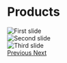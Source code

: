 # Products


<div id="carouselExampleControls" class="carousel slide" data-ride="carousel">
  <div class="carousel-inner">
    <div class="carousel-item active">
      <img class="d-block w-100" src="https://place-hold.it/500x300" alt="First slide">
    </div>
    <div class="carousel-item">
      <img class="d-block w-100" src="https://place-hold.it/500x300" alt="Second slide">
    </div>
    <div class="carousel-item">
      <img class="d-block w-100" src="https://place-hold.it/500x300" alt="Third slide">
    </div>
  </div>
  <a class="carousel-control-prev" href="#carouselExampleControls" role="button" data-slide="prev">
    <span class="carousel-control-prev-icon" aria-hidden="true"></span>
    <span class="sr-only">Previous</span>
  </a>
  <a class="carousel-control-next" href="#carouselExampleControls" role="button" data-slide="next">
    <span class="carousel-control-next-icon" aria-hidden="true"></span>
    <span class="sr-only">Next</span>
  </a>
</div>